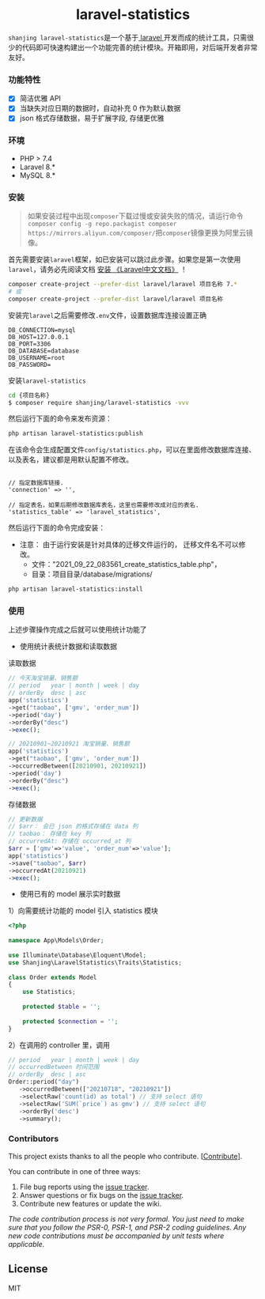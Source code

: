 <h1 align="center"> laravel-statistics </h1>

<p align=""><code>shanjing laravel-statistics</code>是一个基于<a href="https://laravel.com/" target="_blank"> laravel </a>开发而成的统计工具，只需很少的代码即可快速构建出一个功能完善的统计模块。开箱即用，对后端开发者非常友好。</p>


### 功能特性

- [x] 简洁优雅 API
- [x] 当缺失对应日期的数据时，自动补充 0 作为默认数据
- [x] json 格式存储数据，易于扩展字段, 存储更优雅

### 环境
- PHP > 7.4
- Laravel 8.*
- MySQL 8.*


### 安装

> 如果安装过程中出现`composer`下载过慢或安装失败的情况，请运行命令`composer config -g repo.packagist composer https://mirrors.aliyun.com/composer/`把`composer`镜像更换为阿里云镜像。

首先需要安装`laravel`框架，如已安装可以跳过此步骤。如果您是第一次使用`laravel`，请务必先阅读文档 [安装 《Laravel中文文档》](https://learnku.com/docs/laravel/8.x/installation/9354) ！
```bash
composer create-project --prefer-dist laravel/laravel 项目名称 7.*
# 或
composer create-project --prefer-dist laravel/laravel 项目名称
```

安装完`laravel`之后需要修改`.env`文件，设置数据库连接设置正确

```dotenv
DB_CONNECTION=mysql
DB_HOST=127.0.0.1
DB_PORT=3306
DB_DATABASE=database
DB_USERNAME=root
DB_PASSWORD=
```

安装`laravel-statistics`
```bash
cd {项目名称}
$ composer require shanjing/laravel-statistics -vvv
```

然后运行下面的命令来发布资源：

```bash
php artisan laravel-statistics:publish
```

在该命令会生成配置文件`config/statistics.php`，可以在里面修改数据库连接、以及表名，建议都是用默认配置不修改。
```

// 指定数据库链接.
'connection' => '',

// 指定表名，如果后期修改数据库表名，这里也需要修改成对应的表名.
'statistics_table' => 'laravel_statistics',
```
然后运行下面的命令完成安装：
- 注意： 由于运行安装是针对具体的迁移文件运行的， 迁移文件名不可以修改。
    - 文件："2021_09_22_083561_create_statistics_table.php"，
    - 目录：项目目录/database/migrations/

```bash
php artisan laravel-statistics:install
```

### 使用
上述步骤操作完成之后就可以使用统计功能了

- 使用统计表统计数据和读取数据

读取数据
```php
// 今天淘宝销量、销售额
// period   year | month | week | day
// orderBy  desc | asc
app('statistics')
->get("taobao", ['gmv', 'order_num'])
->period('day')
->orderBy("desc")
->exec();

// 20210901~20210921 淘宝销量、销售额
app('statistics')
->get("taobao", ['gmv', 'order_num'])
->occurredBetween([20210901, 20210921])
->period('day')
->orderBy("desc") 
->exec();
```

存储数据
```php
// 更新数据
// $arr： 会已 json 的格式存储在 data 列
// taobao： 存储在 key 列
// occurredAt: 存储在 occurred_at 列
$arr = ['gmv'=>'value', 'order_num'=>'value'];
app('statistics')
->save("taobao", $arr)
->occurredAt(20210921)
->exec();
```

- 使用已有的 model 展示实时数据

1）向需要统计功能的 model 引入 statistics 模块
```php
<?php
  
namespace App\Models\Order;
  
use Illuminate\Database\Eloquent\Model;
use Shanjing\LaravelStatistics\Traits\Statistics;
  
class Order extends Model
{ 
    use Statistics;
  
    protected $table = '';
  
    protected $connection = '';
}
```
2）在调用的 controller 里，调用
```php
// period   year | month | week | day
// occurredBetween 时间范围
// orderBy  desc | asc
Order::period("day")
   ->occurredBetween(["20210718", "20210921"])
   ->selectRaw('count(id) as total') // 支持 select 语句
   ->selectRaw('SUM(`price`) as gmv') // 支持 select 语句
   ->orderBy('desc')
   ->summary();
```
### Contributors

This project exists thanks to all the people who contribute. [[Contribute](CONTRIBUTING.md)].

You can contribute in one of three ways:

1. File bug reports using the [issue tracker](https://github.com/shanjing/laravel-statistics/issues).
2. Answer questions or fix bugs on the [issue tracker](https://github.com/shanjing/laravel-statistics/issues).
3. Contribute new features or update the wiki.

_The code contribution process is not very formal. You just need to make sure that you follow the PSR-0, PSR-1, and PSR-2 coding guidelines. Any new code contributions must be accompanied by unit tests where applicable._

## License

MIT